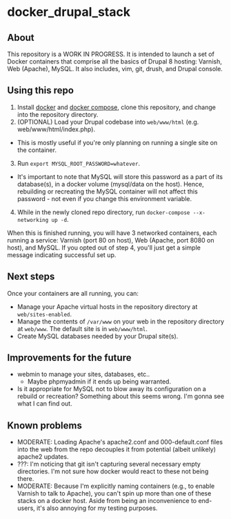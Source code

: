 # docker_drupal_stack

## About
This repository is a WORK IN PROGRESS. It is intended to launch a set of Docker containers that comprise all the basics of Drupal 8 hosting: Varnish, Web (Apache), MySQL. It also includes, vim, git, drush, and Drupal console.

## Using this repo
1. Install [docker](https://docs.docker.com/engine/installation/) and [docker compose](https://docs.docker.com/compose/install/), clone this repository, and change into the repository directory.
2. (OPTIONAL) Load your Drupal codebase into `web/www/html` (e.g. web/www/html/index.php).
  * This is mostly useful if you're only planning on running a single site on the container.
3. Run `export MYSQL_ROOT_PASSWORD=whatever`. 
  * It's important to note that MySQL will store this password as a part of its database(s), in a docker volume (mysql/data on the host). Hence, rebuilding or recreating the MySQL container will not affect this password - not even if you change this environment variable.
4. While in the newly cloned repo directory, run `docker-compose --x-networking up -d`.

When this is finished running, you will have 3 networked containers, each running a service: Varnish (port 80 on host), Web (Apache, port 8080 on host), and MySQL. If you opted out of step 4, you'll just get a simple message indicating successful set up.

## Next steps
Once your containers are all running, you can:
* Manage your Apache virtual hosts in the repository directory at `web/sites-enabled`.
* Manage the contents of `/var/www` on your web in the repository directory at `web/www`. The default site is in `web/www/html`.
* Create MySQL databases needed by your Drupal site(s).

## Improvements for the future
* webmin to manage your sites, databases, etc..
  * Maybe phpmyadmin if it ends up being warranted.
* Is it appropriate for MySQL not to blow away its configuration on a rebuild or recreation? Something about this seems wrong. I'm gonna see what I can find out.

## Known problems
* MODERATE: Loading Apache's apache2.conf and 000-default.conf files into the web from the repo decouples it from potential (albeit unlikely) apache2 updates.
* ???: I'm noticing that git isn't capturing several necessary empty directories. I'm not sure how docker would react to these not being there.
* MODERATE: Because I'm explicitly naming containers (e.g., to enable Varnish to talk to Apache), you can't spin up more than one of these stacks on a docker host. Aside from being an inconvenience to end-users, it's also annoying for my testing purposes.
